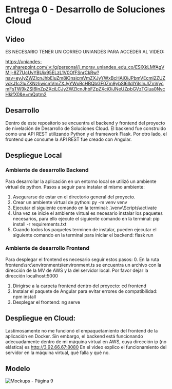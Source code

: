 # Entrega 0 - Desarrollo de Soluciones Cloud

## Video
ES NECESARIO TENER UN CORREO UNIANDES PARA ACCEDER AL VIDEO:

https://uniandes-my.sharepoint.com/:v:/g/personal/j_morav_uniandes_edu_co/ESIXkLMfAgVMlj-8Z7UcUvYBUix95ELzL1V0OfFSnrCkRw?nav=eyJyZWZlcnJhbEluZm8iOnsicmVmZXJyYWxBcHAiOiJPbmVEcml2ZUZvckJ1c2luZXNzIiwicmVmZXJyYWxBcHBQbGF0Zm9ybSI6IldlYiIsInJlZmVycmFsTW9kZSI6InZpZXciLCJyZWZlcnJhbFZpZXciOiJNeUZpbGVzTGlua0NvcHkifX0&e=mQqtm2

## Desarrollo
Dentro de este repositorio se encuentra el backend y frontend del proyecto de nivelación de Desarrollo de Soluciones Cloud.
El backend fue construido como una API REST utilizando Python y el framework Flask.
Por otro lado, el frontend que consume la API REST fue creado con Angular.

## Despliegue Local
### Ambiente de desarrollo Backend
Para desarrollar la aplicación en un entorno local se utilizó un ambiente virtual de python.
Pasos a seguir para instalar el mismo ambiente:
1. Asegurarse de estar en el directorio general del proyecto.
2. Crear un ambiente virtual de python: py -m venv venv
3. Ejecutar el siguiente comando en la terminal: .\venv\Scripts\activate
4. Una vez se inicie el ambiente virtual es necesario instalar los paquetes necesarios, para ello ejecute el siguiente comando en la terminal: pip install -r requirements.txt
5. Cuando todos los paquetes terminen de instalar, pueden ejecutar el siguiente comando en la terminal para iniciar el backend: flask run

### Ambiente de desarrollo Frontend
Para desplegar el frontend es necesario seguir estos pasos:
0. En la ruta frontend\src\environments\environment.ts se encuentra un archivo con la dirección de la MV de AWS y la del servidor local. Por favor dejar la dirección localhost:5000
1. Dirigirse a la carpeta frontend dentro del proyecto: cd frontend
2. Instalar el paquete de Angular para evitar errores de compatibilidad: npm install
3. Desplegar el frontend: ng serve

## Despliegue en Cloud:
Lastimosamente no me funcionó el empaquetamiento del frontend de la aplicación en Docker. Sin embargo, el backend está funcionando adecuadamente dentro de mi máquina virtual en AWS, cuya dirección ip (no elástica) es http://3.92.66.67:8080
En el video explico el funcionamiento del servidor en la máquina virtual, qué falla y qué no.

## Modelo
![Mockups - Página 9](https://github.com/julian27m/Cloud-Entrega0/assets/69479452/4b24bcd8-ca5d-4625-8a1d-c5d047e6ef81)
